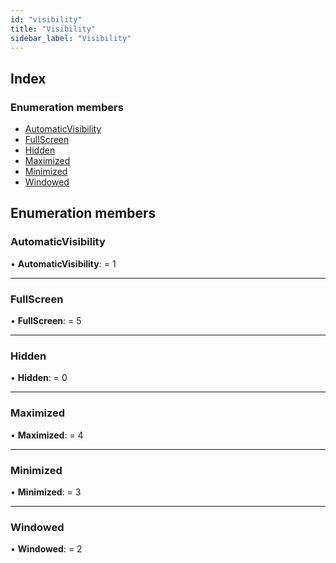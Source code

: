 ```yaml
---
id: "visibility"
title: "Visibility"
sidebar_label: "Visibility"
---
```


## Index

### Enumeration members

* [AutomaticVisibility](visibility.md#automaticvisibility)
* [FullScreen](visibility.md#fullscreen)
* [Hidden](visibility.md#hidden)
* [Maximized](visibility.md#maximized)
* [Minimized](visibility.md#minimized)
* [Windowed](visibility.md#windowed)

## Enumeration members

###  AutomaticVisibility

• **AutomaticVisibility**: = 1

___

###  FullScreen

• **FullScreen**: = 5

___

###  Hidden

• **Hidden**: = 0

___

###  Maximized

• **Maximized**: = 4

___

###  Minimized

• **Minimized**: = 3

___

###  Windowed

• **Windowed**: = 2

